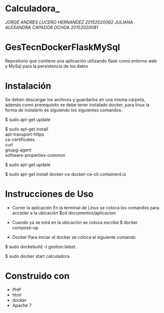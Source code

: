 # Calculadora_
*JORGE ANDRES LUCERO HERNANDEZ 20152020082 
JULIANA ALEXANDRA CAPADOR OCHOA 20152020081*

# GesTecnDockerFlaskMySql
Repositorio que contiene una aplicación utilizando flask como entorno web y MySql para la persistencia de los datos

# Instalación
Se deben descargar los archivos y guardarlos en una misma carpeta, además como prerequisito se debe tener instalado docker, para linux
la forma de instalarlo es siguiendo los siguientes comandos.

$ sudo apt-get update

$ sudo apt-get install \
    apt-transport-https \
    ca-certificates \
    curl \
    gnupg-agent \
    software-properties-common
   
$ sudo apt-get update

$ sudo apt-get install docker-ce docker-ce-cli containerd.io

# Instrucciones de Uso

* Correr la aplicación
En la terminal de Linux se coloca los comandos para acceder a la ubicación
$cd documentos/aplicacion
* Cuando ya se está en la ubicación se coloca escribe
$ docker compose-up

* Docker
Para iniciar el docker se coloca el siguiente comando

$ sudo dockebuild -t gestion:latest .

$ sudo docker start calculadora


# Construido con
* PHP
* html
* docker
* Apache 7
